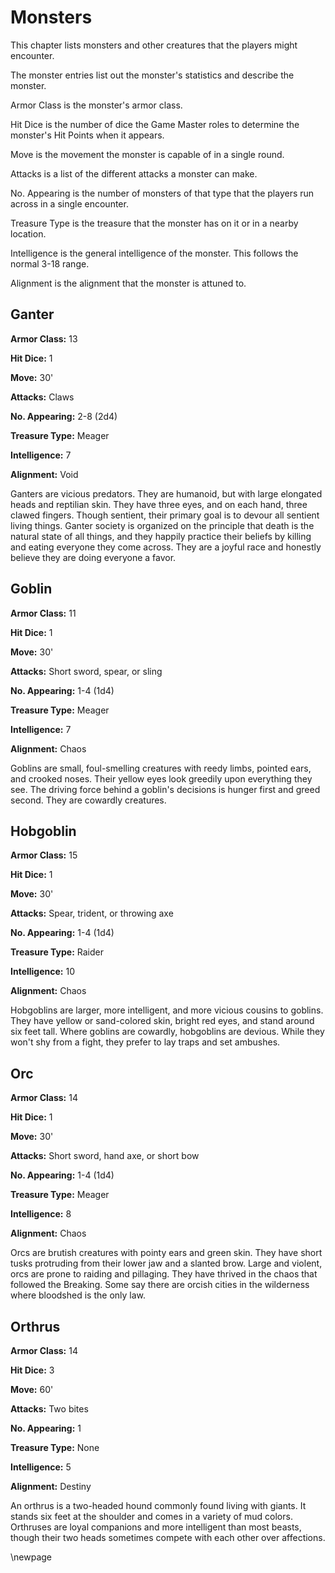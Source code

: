 # Monsters

This chapter lists monsters and other creatures that the
players might encounter.

The monster entries list out the monster's statistics and
describe the monster.

Armor Class is the monster's armor class.

Hit Dice is the number of dice the Game Master roles to
determine the monster's Hit Points when it appears.

Move is the movement the monster is capable of in a single
round.

Attacks is a list of the different attacks a monster can
make.

No. Appearing is the number of monsters of that type that
the players run across in a single encounter.

Treasure Type is the treasure that the monster has on it or
in a nearby location.

Intelligence is the general intelligence of the monster. This
follows the normal 3-18 range.

Alignment is the alignment that the monster is attuned to.

## Ganter

**Armor Class:** 13

**Hit Dice:** 1

**Move:** 30'

**Attacks:** Claws

**No. Appearing:** 2-8 (2d4)

**Treasure Type:** Meager

**Intelligence:** 7

**Alignment:** Void

Ganters are vicious predators. They are humanoid, but with large
elongated heads and reptilian skin. They have three eyes, and on
each hand, three clawed fingers. Though sentient, their primary
goal is to devour all sentient living things. Ganter society is
organized on the principle that death is the natural state of
all things, and they happily practice their beliefs by killing
and eating everyone they come across. They are a joyful race and
honestly believe they are doing everyone a favor.

## Goblin

**Armor Class:** 11

**Hit Dice:** 1

**Move:** 30'

**Attacks:** Short sword, spear, or sling

**No. Appearing:** 1-4 (1d4)

**Treasure Type:** Meager

**Intelligence:** 7

**Alignment:** Chaos

Goblins are small, foul-smelling creatures with reedy limbs,
pointed ears, and crooked noses. Their yellow eyes look greedily
upon everything they see. The driving force behind a goblin's
decisions is hunger first and greed second. They are cowardly
creatures.

## Hobgoblin

**Armor Class:** 15

**Hit Dice:** 1

**Move:** 30'

**Attacks:** Spear, trident, or throwing axe

**No. Appearing:** 1-4 (1d4)

**Treasure Type:** Raider

**Intelligence:** 10

**Alignment:** Chaos

Hobgoblins are larger, more intelligent, and more vicious
cousins to goblins. They have yellow or sand-colored skin,
bright red eyes, and stand around six feet tall. Where
goblins are cowardly, hobgoblins are devious. While they
won't shy from a fight, they prefer to lay traps and set
ambushes.

## Orc

**Armor Class:** 14

**Hit Dice:** 1

**Move:** 30'

**Attacks:** Short sword, hand axe, or short bow

**No. Appearing:** 1-4 (1d4)

**Treasure Type:** Meager

**Intelligence:** 8

**Alignment:** Chaos

Orcs are brutish creatures with pointy ears and green skin. They
have short tusks protruding from their lower jaw and a slanted
brow. Large and violent, orcs are prone to raiding and pillaging.
They have thrived in the chaos that followed the Breaking. Some
say there are orcish cities in the wilderness where bloodshed is
the only law.

## Orthrus

**Armor Class:** 14

**Hit Dice:** 3

**Move:** 60'

**Attacks:** Two bites

**No. Appearing:** 1

**Treasure Type:** None

**Intelligence:** 5

**Alignment:** Destiny

An orthrus is a two-headed hound commonly found living with
giants. It stands six feet at the shoulder and comes in a
variety of mud colors. Orthruses are loyal companions and
more intelligent than most beasts, though their two heads
sometimes compete with each other over affections.

\newpage
